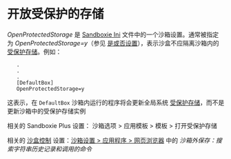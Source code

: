 #  开放受保护的存储

_OpenProtectedStorage_ 是 [Sandboxie Ini](SandboxieIni.md) 文件中的一个沙箱设置。通常被指定为 _OpenProtectedStorage=y_（参见 [是或否设置](YesOrNoSettings.md)），表示沙盒不应隔离沙箱内的 [受保护存储](ProtectedStorage.md)。例如：
```
   .
   .
   .
   [DefaultBox]
   OpenProtectedStorage=y
```

这表示，在 `DefaultBox` 沙箱内运行的程序将会更新全局系统 [受保护存储](ProtectedStorage.md)，而不是更新沙箱中的受保护存储实例

相关的 Sandboxie Plus 设置： 沙箱选项 > 应用模板 > 模板 > 打开受保护存储

相关的 [沙盒控制](SandboxieControl.md) 设置：[沙箱设置 > 应用程序 > 网页浏览器](ApplicationsSettings.md#web-browser) 中的 _沙箱外保存：搜索字符串历史记录和调用的命令_